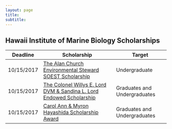 ```yaml
---
layout: page
title: 
subtitle: 
---
```


Hawaii Institute of Marine Biology Scholarships
-------------------------------------


| Deadline						         | Scholarship | Target |
| ---------- | -----------------------------------------------  | --------------------------------- |
| 10/15/2017    | [The Alan Church Environmental Steward SOEST Scholarship](details/alan_church) | Undergraduate |
| 10/15/2017   | [The Colonel Willys E. Lord DVM & Sandina L. Lord Endowed Scholarship](details/lord)	 | Graduates and Undergraduates |
| 10/15/2017 | [Carol Ann & Myron Hayashida Scholarship Award](details/hayashida) | Graduates and Undergraduates |



